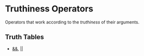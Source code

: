 # Truthiness Operators

Operators that work according to the _truthiness_ of their arguments.

## Truth Tables

- [&&](https://www.youtube.com/watch?v=Eb4im7q8KaU),
  [||](https://www.youtube.com/watch?v=WXkJZPQSw_c)
